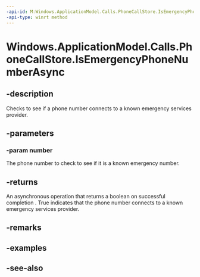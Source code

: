 ```yaml
---
-api-id: M:Windows.ApplicationModel.Calls.PhoneCallStore.IsEmergencyPhoneNumberAsync(System.String)
-api-type: winrt method
---
```


<!-- Method syntax
public Windows.Foundation.IAsyncOperation<bool> IsEmergencyPhoneNumberAsync(System.String number)
-->

# Windows.ApplicationModel.Calls.PhoneCallStore.IsEmergencyPhoneNumberAsync

## -description
Checks to see if a phone number connects to a known emergency services provider.

## -parameters
### -param number
The phone number to check to see if it is a known emergency number.

## -returns
An asynchronous operation that returns a boolean on successful completion . True indicates that the phone number connects to a known emergency services provider.

## -remarks

## -examples

## -see-also
